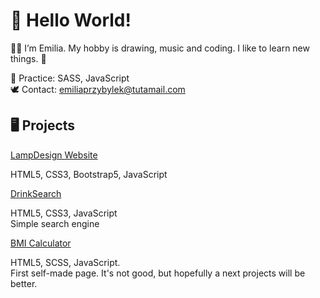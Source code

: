  <h1>👋 Hello World! </h1>
  <p>👩‍💻 I’m Emilia. My hobby is drawing, music and coding. I like to learn new things. 💎</p>
      
 📘 Practice: SASS, JavaScript<br>
 🕊 Contact: emiliaprzybylek@tutamail.com<br>
 
 <h2>🖥 Projects</h2>
 <a href="https://github.com/EmiliaPrzybylek/LampDesign-website">LampDesign Website</a>
 <p> HTML5, CSS3, Bootstrap5, JavaScript</p>
 <a href="https://github.com/EmiliaPrzybylek/DrinkSearch">DrinkSearch</a>
 <p> HTML5, CSS3, JavaScript <br> Simple search engine</p>
 <a href="https://github.com/EmiliaPrzybylek/BMI_Calculator">BMI Calculator</a>
 <p> HTML5, SCSS, JavaScript. <br> First self-made page. It's not good, but hopefully a next projects will be better. </p>

<!---
EmiliaPrzybylek/EmiliaPrzybylek is a ✨ special ✨ repository because its `README.md` (this file) appears on your GitHub profile.
You can click the Preview link to take a look at your changes.
--->
